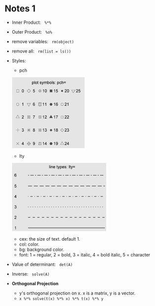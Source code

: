 # Notes 1

- Inner Product: &nbsp; `%*%`
- Outer Product: &nbsp; `%o%`
- remove variables: &nbsp; `rm(object)`
- remove all: &nbsp; `rm(list = ls())`
- Styles: 
    - pch
    
    ![pch](pch.png)

    - lty

    ![lty](lty.png)

    - cex: the size of text. default 1. 
    - col: color. 
    - bg: background color. 
    - font: 1 = regular, 2 = bold, 3 = italic, 4 = bold italic, 5 = character

- Value of determinant: &nbsp; `det(A)`
- Inverse: &nbsp; `solve(A)`
- **Orthogonal Projection**
    - y's orthogonal projection on x. x is a matrix, y is a vector. 
    - `x %*% solve(t(x) %*% x) %*% t(x) %*% y`
